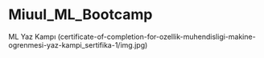# Miuul_ML_Bootcamp
ML Yaz Kampı
(certificate-of-completion-for-ozellik-muhendisligi-makine-ogrenmesi-yaz-kampi_sertifika-1/img.jpg)
